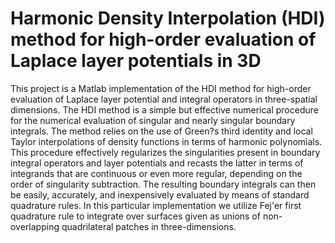# Harmonic Density Interpolation (HDI) method for high-order evaluation of Laplace layer potentials in 3D
This project is a Matlab implementation of the HDI method for  high-order evaluation of Laplace layer potential and integral operators in three-spatial dimensions. The HDI method is a simple but effective numerical procedure for the numerical evaluation of singular and nearly singular boundary integrals. The method relies on the use of Green?s third identity and local Taylor interpolations of density functions in terms of harmonic polynomials. This procedure effectively regularizes the singularities present in boundary integral operators and layer potentials and recasts the latter in terms of integrands that are continuous or even more regular, depending on the order of singularity subtraction. The resulting boundary integrals can then be easily, accurately, and inexpensively evaluated by means of standard quadrature rules. In this particular implementation we utilize Fej\'er first quadrature rule to integrate over surfaces given as unions of non-overlapping quadrilateral patches in three-dimensions.